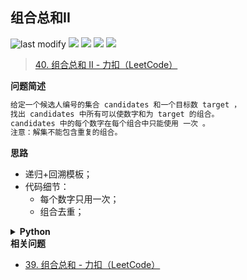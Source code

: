 ## 组合总和II
<!--START_SECTION:badge-->

![last modify](https://img.shields.io/static/v1?label=last%20modify&message=2025-07-08%2016%3A53%3A13&label_color=gray&color=thistle&style=flat-square)
[![](https://img.shields.io/static/v1?label=&message=%E4%B8%AD%E7%AD%89&label_color=gray&color=yellow&style=flat-square)](../../../README.md#中等)
[![](https://img.shields.io/static/v1?label=&message=LeetCode&label_color=gray&color=green&style=flat-square)](../../../README.md#leetcode)
[![](https://img.shields.io/static/v1?label=&message=%E9%80%92%E5%BD%92&label_color=gray&color=blue&style=flat-square)](../../../README.md#递归)
[![](https://img.shields.io/static/v1?label=&message=LeetCode%20Hot%20100&label_color=gray&color=blue&style=flat-square)](../../../README.md#leetcode-hot-100)

<!--END_SECTION:badge-->
<!--info
tags: [递归, 回溯, lc100]
source: LeetCode
level: 中等
number: '0040'
name: 组合总和II
companies: []
-->

> [40. 组合总和 II - 力扣（LeetCode）](https://leetcode.cn/problems/combination-sum-ii/)

<summary><b>问题简述</b></summary>

```txt
给定一个候选人编号的集合 candidates 和一个目标数 target ，
找出 candidates 中所有可以使数字和为 target 的组合。
candidates 中的每个数字在每个组合中只能使用 一次 。
注意：解集不能包含重复的组合。 
```

<!-- 
<details><summary><b>详细描述</b></summary>

```txt
```

</details>
-->

<!-- <div align="center"><img src="../../../_assets/xxx.png" height="300" /></div> -->

<summary><b>思路</b></summary>

- 递归+回溯模板；
- 代码细节：
    - 每个数字只用一次；
    - 组合去重；

<details><summary><b>Python</b></summary>

```python
class Solution:
    def combinationSum2(self, candidates: List[int], target: int) -> List[List[int]]:

        ret = []

        def dfs(s, start, tmp):

            if s >= target:
                if s == target:
                    ret.append(tmp[:])
                return
            
            for i in range(start, len(candidates)):
                # 注意这里是 i > start（每个数字取一次），而不是 i > 0（每种数字取一次）
                if i > start and candidates[i] == candidates[i - 1]:
                    continue

                tmp.append(candidates[i])
                dfs(s + candidates[i], i + 1, tmp)  # i + 1 表示下一个开始取，即每个数字只使用一次
                tmp.pop()

        candidates.sort()  # 排序
        dfs(0, 0, [])
        return ret
```

</details>


<summary><b>相关问题</b></summary>

- [39. 组合总和 - 力扣（LeetCode）](https://leetcode.cn/problems/combination-sum/)
